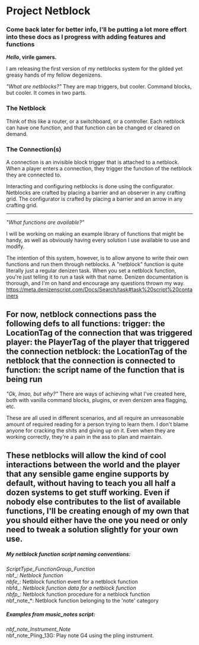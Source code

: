 # Project Netblock
### Come back later for better info, I'll be putting a lot more effort into these docs as I progress with adding features and functions

***Hello*, virile gamers.** 

I am releasing the first version of my netblocks system for the gilded yet greasy hands of my fellow degenizens.

*"What are netblocks?"*
They are map triggers, but cooler. Command blocks, but cooler. It comes in two parts. 

### The Netblock
Think of this like a router, or a switchboard, or a controller. Each netblock can have one function, and that function can be changed or cleared on demand. 

### The Connection(s)
A connection is an invisible block trigger that is attached to a netblock. When a player enters a connection, they trigger the function of the netblock they are connected to. 

Interacting and configuring netblocks is done using the configurator. 
Netblocks are crafted by placing a barrier and an observer in any crafting grid. 
The configurator is crafted by placing a barrier and an arrow in any crafting grid. 

---
*"What functions are available?"*

I will be working on making an example library of functions that might be handy, as well as obviously having every solution I use available to use and modify. 

The intention of this system, however, is to allow anyone to write their own functions and run them through netblocks. 
A "netblock" function is quite literally just a regular denizen task. When you set a netblock function, you're just telling it to run a task with that name. 
Denizen documentation is thorough, and I'm on hand and encourage any questions thrown my way. https://meta.denizenscript.com/Docs/Search/task#task%20script%20containers

 For now, netblock connections pass the following defs to all functions:
       trigger: the LocationTag of the connection that was triggered
       player: the PlayerTag of the player that triggered the connection
       netblock: the LocationTag of the netblock that the connection is connected to
       function: the script name of the function that is being run
---
*"Ok, lmao, but why?"*
There are ways of achieving what I've created here, both with vanilla command blocks, plugins, or even denizen area flagging, etc.

These are all used in different scenarios, and all require an unreasonable amount of required reading for a person trying to learn them. I don't blame anyone for cracking the shits and giving up on it. Even when they are working correctly, they're a pain in the ass to plan and maintain. 

These netblocks will allow the kind of cool interactions between the world and the player that any sensible game engine supports by default, without having to teach you all half a dozen systems to get stuff working. Even if nobody else contributes to the list of available functions, I'll be creating enough of my own that you should either have the one you need or only need to tweak a solution slightly for your own use. 
---

##### My netblock function script naming conventions: 
*ScriptType_FunctionGroup_Function*<br>
nbf_*: Netblock function<br>
nbfe_*: Netblock function event for a netblock function<br>
nbfd_*: Netblock function data for a netblock function<br>
nbfp_*: Netblock function procedure for a netblock function<br>
nbf_note_*: Netblock function belonging to the 'note' category<br>

##### Examples from music_notes script:
*nbf_note_Instrument_Note*<br>
nbf_note_Pling_13G: Play note G4 using the pling instrument.<br>
